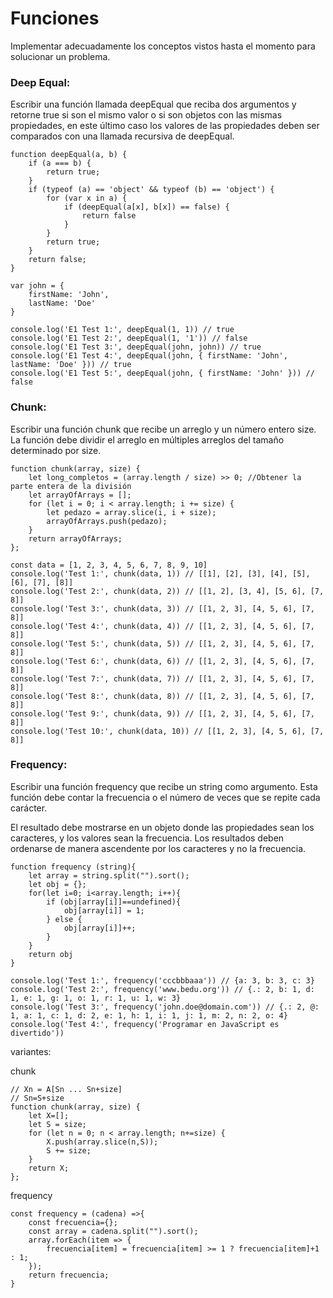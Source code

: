 # Funciones
Implementar adecuadamente los conceptos vistos hasta el momento para solucionar un problema.

### **Deep Equal:**
Escribir una función llamada deepEqual que reciba dos argumentos y retorne true si son el mismo valor o si son objetos con las mismas propiedades, en este último caso los valores de las propiedades deben ser comparados con una llamada recursiva de deepEqual.

```
function deepEqual(a, b) {
    if (a === b) {
        return true;
    }
    if (typeof (a) == 'object' && typeof (b) == 'object') {
        for (var x in a) {
            if (deepEqual(a[x], b[x]) == false) {
                return false
            }
        }
        return true;
    }
    return false;
}

var john = {
    firstName: 'John',
    lastName: 'Doe'
}

console.log('E1 Test 1:', deepEqual(1, 1)) // true
console.log('E1 Test 2:', deepEqual(1, '1')) // false
console.log('E1 Test 3:', deepEqual(john, john)) // true
console.log('E1 Test 4:', deepEqual(john, { firstName: 'John', lastName: 'Doe' })) // true
console.log('E1 Test 5:', deepEqual(john, { firstName: 'John' })) // false
```


### **Chunk:**
Escribir una función chunk que recibe un arreglo y un número entero size. La función debe dividir el arreglo en múltiples arreglos del tamaño determinado por size.

```
function chunk(array, size) {
    let long_completos = (array.length / size) >> 0; //Obtener la parte entera de la división 
    let arrayOfArrays = [];
    for (let i = 0; i < array.length; i += size) {
        let pedazo = array.slice(i, i + size);
        arrayOfArrays.push(pedazo);
    }
    return arrayOfArrays;
};

const data = [1, 2, 3, 4, 5, 6, 7, 8, 9, 10]
console.log('Test 1:', chunk(data, 1)) // [[1], [2], [3], [4], [5], [6], [7], [8]]
console.log('Test 2:', chunk(data, 2)) // [[1, 2], [3, 4], [5, 6], [7, 8]]
console.log('Test 3:', chunk(data, 3)) // [[1, 2, 3], [4, 5, 6], [7, 8]]
console.log('Test 4:', chunk(data, 4)) // [[1, 2, 3], [4, 5, 6], [7, 8]]
console.log('Test 5:', chunk(data, 5)) // [[1, 2, 3], [4, 5, 6], [7, 8]]
console.log('Test 6:', chunk(data, 6)) // [[1, 2, 3], [4, 5, 6], [7, 8]]
console.log('Test 7:', chunk(data, 7)) // [[1, 2, 3], [4, 5, 6], [7, 8]]
console.log('Test 8:', chunk(data, 8)) // [[1, 2, 3], [4, 5, 6], [7, 8]]
console.log('Test 9:', chunk(data, 9)) // [[1, 2, 3], [4, 5, 6], [7, 8]]
console.log('Test 10:', chunk(data, 10)) // [[1, 2, 3], [4, 5, 6], [7, 8]]
```


### **Frequency:**
Escribir una función frequency que recibe un string como argumento. Esta función debe contar la frecuencia o el número de veces que se repite cada carácter.

El resultado debe mostrarse en un objeto donde las propiedades sean los caracteres, y los valores sean la frecuencia. Los resultados deben ordenarse de manera ascendente por los caracteres y no la frecuencia.

```
function frequency (string){
    let array = string.split("").sort();
    let obj = {};
    for(let i=0; i<array.length; i++){
        if (obj[array[i]]==undefined){
            obj[array[i]] = 1;
        } else {
            obj[array[i]]++;
        }
    }
    return obj
}

console.log('Test 1:', frequency('cccbbbaaa')) // {a: 3, b: 3, c: 3}
console.log('Test 2:', frequency('www.bedu.org')) // {.: 2, b: 1, d: 1, e: 1, g: 1, o: 1, r: 1, u: 1, w: 3}
console.log('Test 3:', frequency('john.doe@domain.com')) // {.: 2, @: 1, a: 1, c: 1, d: 2, e: 1, h: 1, i: 1, j: 1, m: 2, n: 2, o: 4}
console.log('Test 4:', frequency('Programar en JavaScript es divertido'))
```


variantes: 

chunk
```
// Xn = A[Sn ... Sn+size]
// Sn=S+size
function chunk(array, size) {
    let X=[];
    let S = size;
    for (let n = 0; n < array.length; n+=size) {
        X.push(array.slice(n,S));
        S += size;
    }
    return X;
};
```

frequency
```
const frequency = (cadena) =>{
    const frecuencia={};
    const array = cadena.split("").sort();
    array.forEach(item => {
        frecuencia[item] = frecuencia[item] >= 1 ? frecuencia[item]+1 : 1;
    });
    return frecuencia;
}
```